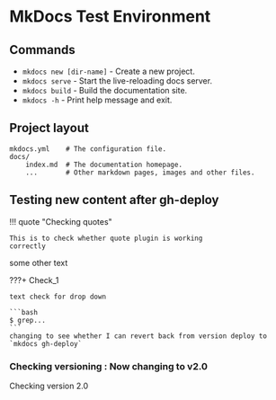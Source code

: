 # MkDocs Test Environment 



## Commands

* `mkdocs new [dir-name]` - Create a new project.
* `mkdocs serve` - Start the live-reloading docs server.
* `mkdocs build` - Build the documentation site.
* `mkdocs -h` - Print help message and exit.

## Project layout

    mkdocs.yml    # The configuration file.
    docs/
        index.md  # The documentation homepage.
        ...       # Other markdown pages, images and other files.

## Testing new content after gh-deploy

!!! quote "Checking quotes"

    This is to check whether quote plugin is working
    correctly

some other text


<div class="results" markdown>

???+ Check_1

    text check for drop down

    ```bash
    $ grep...
    ```
    changing to see whether I can revert back from version deploy to `mkdocs gh-deploy`
    

</div>


### Checking versioning : Now changing to v2.0

Checking version 2.0

